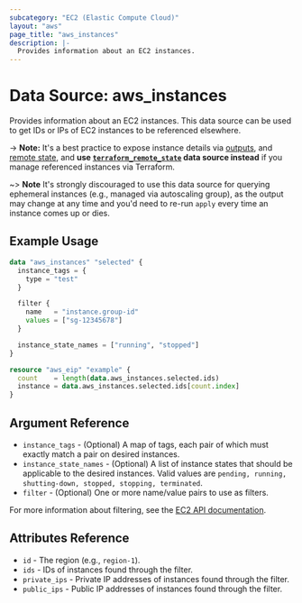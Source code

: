 ```yaml
---
subcategory: "EC2 (Elastic Compute Cloud)"
layout: "aws"
page_title: "aws_instances"
description: |-
  Provides information about an EC2 instances.
---
```


[describe-instances]: https://docs.cloud.croc.ru/en/api/ec2/instances/DescribeInstances.html
[outputs]: https://www.terraform.io/docs/configuration/outputs.html
[remote state]: https://www.terraform.io/docs/state/remote.html
[terraform_remote_state]: https://www.terraform.io/docs/providers/terraform/d/remote_state.html

# Data Source: aws_instances

Provides information about an EC2 instances. This data source can be used to get IDs or IPs of EC2 instances to be referenced elsewhere.

-> **Note:** It's a best practice to expose instance details via [outputs], and [remote state],
and **use [`terraform_remote_state`][terraform_remote_state] data source instead** if you manage referenced instances via Terraform.

~> **Note** It's strongly discouraged to use this data source for querying ephemeral
instances (e.g., managed via autoscaling group), as the output may change at any time
and you'd need to re-run `apply` every time an instance comes up or dies.

## Example Usage

```terraform
data "aws_instances" "selected" {
  instance_tags = {
    type = "test"
  }

  filter {
    name   = "instance.group-id"
    values = ["sg-12345678"]
  }

  instance_state_names = ["running", "stopped"]
}

resource "aws_eip" "example" {
  count    = length(data.aws_instances.selected.ids)
  instance = data.aws_instances.selected.ids[count.index]
}
```

## Argument Reference

* `instance_tags` - (Optional) A map of tags, each pair of which must exactly match a pair on desired instances.
* `instance_state_names` - (Optional) A list of instance states that should be applicable to the desired instances.
  Valid values are `pending, running, shutting-down, stopped, stopping, terminated`.
* `filter` - (Optional) One or more name/value pairs to use as filters.

For more information about filtering, see the [EC2 API documentation][describe-instances].

## Attributes Reference

* `id` - The region (e.g., `region-1`).
* `ids` - IDs of instances found through the filter.
* `private_ips` - Private IP addresses of instances found through the filter.
* `public_ips` - Public IP addresses of instances found through the filter.
